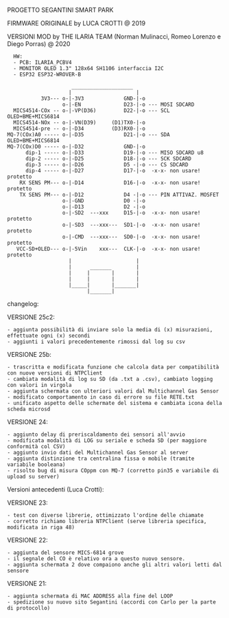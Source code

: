 PROGETTO SEGANTINI SMART PARK

FIRMWARE ORIGINALE by LUCA CROTTI @ 2019

VERSIONI MOD by THE ILARIA TEAM (Norman Mulinacci, Romeo Lorenzo e Diego Porras) @ 2020

      HW: 
      - PCB: ILARIA_PCBV4
      - MONITOR OLED 1.3" 128x64 SH1106 interfaccia I2C
      - ESP32 ESP32-WROVER-B
      
                         ____________________
                        |                     |
               3V3--- o-|-3V3             GND-|-o
                      o-|-EN              D23-|-o --- MOSI SDCARD
      MICS4514-COx -- o-|-VP(D36)         D22-|-o --- SCL OLED+BME+MICS6814
      MICS4514-NOx -- o-|-VN(D39)     (D1)TX0-|-o
      MICS4514-pre -- o-|-D34         (D3)RX0-|-o
    MQ-7(COx)A0 ----- o-|-D35             D21-|-o --- SDA OLED+BME+MICS6814
    MQ-7(COx)D0 ----- o-|-D32             GND-|-o
          dip-1 ----- o-|-D33             D19-|-o --- MISO SDCARD u8
          dip-2 ----- o-|-D25             D18-|-o --- SCK SDCARD
          dip-3 ----- o-|-D26             D5 -|-o --- CS SDCARD
          dip-4 ----- o-|-D27             D17-|-o  -x-x- non usare! protetto
        RX SENS PM--- o-|-D14             D16-|-o  -x-x- non usare! protetto
        TX SENS PM--- o-|-D12             D4 -|-o --- PIN ATTIVAZ. MOSFET
                      o-|-GND             D0 -|-o
                      o-|-D13             D2 -|-o
                      o-|-SD2  ---xxx     D15-|-o  -x-x- non usare! protetto
                      o-|-SD3  ---xxx---  SD1-|-o  -x-x- non usare! protetto
                      o-|-CMD  ---xxx---  SD0-|-o  -x-x- non usare! protetto
       VCC-SD+OLED--- o-|-5Vin    xxx---  CLK-|-o  -x-x- non usare! protetto
                        |                     |
                        |      _______        |
                        |     |       |       |
                        |     |       |       |
                        |_____|       |_______|
                              |_______|
                            
	
changelog:


VERSIONE 25c2:

	- aggiunta possibilità di inviare solo la media di (x) misurazioni, effettuate ogni (x) secondi
	- aggiunti i valori precedentemente rimossi dal log su csv

VERSIONE 25b:

	- trascritta e modificata funzione che calcola data per compatibilità con nuove versioni di NTPClient
	- cambiata modalità di log su SD (da .txt a .csv), cambiato logging con valori in virgola
	- aggiunta schermata con ulteriori valori dal Multichannel Gas Sensor
	- modificato comportamento in caso di errore su file RETE.txt
	- unificato aspetto delle schermate del sistema e cambiata icona della scheda microsd

VERSIONE 24:

	- aggiunto delay di preriscaldamento dei sensori all'avvio
	- modificata modalità di LOG su seriale e scheda SD (per maggiore conformità col CSV)
	- aggiunto invio dati del Multichannel Gas Sensor al server
	- aggiunta distinzione tra centralina fissa o mobile (tramite variabile booleana)
	- risolto bug di misura COppm con MQ-7 (corretto pin35 e variabile di upload su server)


Versioni antecedenti (Luca Crotti):


VERSIONE 23:

	- test con diverse librerie, ottimizzato l'ordine delle chiamate
	- corretto richiamo libreria NTPClient (serve libreria specifica, modificata in riga 48)

VERSIONE 22:

	- aggiunta del sensore MICS-6814 grove
	- il segnale del CO è relativo ora a questo nuovo sensore.
	- aggiunta schermata 2 dove compaiono anche gli altri valori letti dal sensore

VERSIONE 21:

	- aggiunta schermata di MAC ADDRESS alla fine del LOOP
	- spedizione su nuovo sito Segantini (accordi con Carlo per la parte di protocollo)
